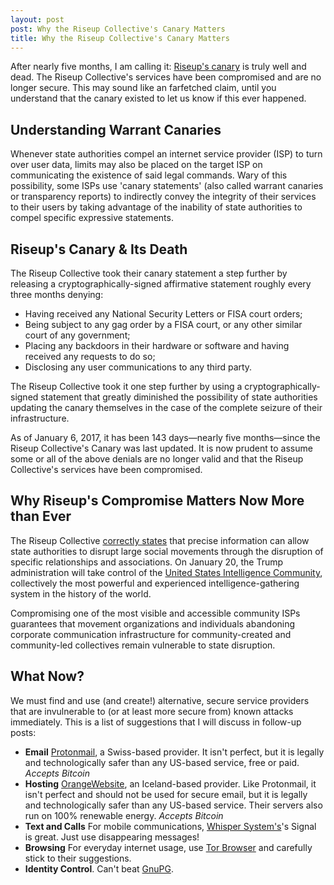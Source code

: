```yaml
---
layout: post
post: Why the Riseup Collective's Canary Matters
title: Why the Riseup Collective's Canary Matters
---
```


After nearly five months, I am calling it: [Riseup's canary](https://riseup.net/en/canary) is truly well and dead. The Riseup Collective's services have been compromised and are no longer secure. This may sound like an farfetched claim, until you understand that the canary existed to let us know if this ever happened.

## Understanding Warrant Canaries

Whenever state authorities compel an internet service provider (ISP) to turn over user data, limits may also be placed on the target ISP on communicating the existence of said legal commands. Wary of this possibility, some ISPs use 'canary statements' (also called warrant canaries or transparency reports) to indirectly convey the integrity of their services to their users by taking advantage of the inability of state authorities to compel specific expressive statements.

## Riseup's Canary & Its Death

The Riseup Collective took their canary statement a step further by releasing a cryptographically-signed affirmative statement roughly every three months denying:

* Having received any National Security Letters or FISA court orders;
* Being subject to any gag order by a FISA court, or any other similar court of any government;
* Placing any backdoors in their hardware or software and having received any requests to do so;
* Disclosing any user communications to any third party.

The Riseup Collective took it one step further by using a cryptographically-signed statement that greatly diminished the possibility of state authorities updating the canary themselves in the case of the complete seizure of their infrastructure.

As of January 6, 2017, it has been 143 days—nearly five months—since the Riseup Collective's Canary was last updated. It is now prudent to assume some or all of the above denials are no longer valid and that the Riseup Collective's services have been compromised.

## Why Riseup's Compromise Matters Now More than Ever

The Riseup Collective [correctly states](https://riseup.net/en/about-us) that precise information can allow state authorities to disrupt large social movements through the disruption of specific relationships and associations. On January 20, the Trump administration will take control of the [United States Intelligence Community](https://en.wikipedia.org/wiki/United_States_Intelligence_Community), collectively the most powerful and experienced intelligence-gathering system in the history of the world.

Compromising one of the most visible and accessible community ISPs guarantees that movement organizations and individuals abandoning corporate communication infrastructure for community-created and community-led collectives remain vulnerable to state disruption.

## What Now?

We must find and use (and create!) alternative, secure service providers that are invulnerable to (or at least more secure from) known attacks immediately. This is a list of suggestions that I will discuss in follow-up posts:

* **Email** [Protonmail](http://protonmail.com/), a Swiss-based provider. It isn't perfect, but it is legally and technologically safer than any US-based service, free or paid. *Accepts Bitcoin*
* **Hosting** [OrangeWebsite](http://orangewebsite.com/), an Iceland-based provider. Like Protonmail, it isn't perfect and should not be used for secure email, but it is legally and technologically safer than any US-based service. Their servers also run on 100% renewable energy.  *Accepts Bitcoin*
* **Text and Calls** For mobile communications, [Whisper System's](https://whispersystems.org/)'s Signal is great. Just use disappearing messages!
* **Browsing** For everyday internet usage, use [Tor Browser](https://www.torproject.org/) and carefully stick to their suggestions.
* **Identity Control**. Can't beat [GnuPG](https://www.gnupg.org/).